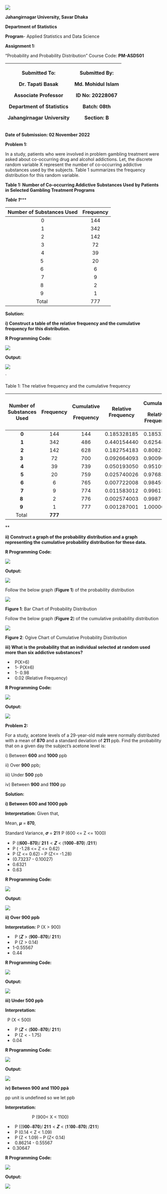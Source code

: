 ﻿![](Aspose.Words.875cba54-4b02-49d8-a178-db9d008198ff.001.png)







**Jahangirnagar University, Savar Dhaka**

**Department of Statistics**

**Program**- Applied Statistics and Data Science

**Assignment 1:** 

“Probability and Probability Distribution”
Course Code: **PM-ASDS01**


|<p>**Submitted To**: </p><p>Dr. Tapati Basak</p><p>Associate Professor </p><p>Department of Statistics</p><p>Jahangirnagar University</p>|<p>**Submitted By:** </p><p>Md. Mohidul Islam</p><p>ID No: 20228067 </p><p>Batch: 08th</p><p>Section: B</p>|
| :-: | :-: |

**Date of Submission:  02 November 2022**



**Problem 1:** 

In a study, patients who were involved in problem gambling treatment were asked about co-occurring drug and alcohol addictions. Let, the discrete random variable X represent the number of co-occurring addictive substances used by the subjects. Table 1 summarizes the frequency distribution for this random variable. 

**Table 1: Number of Co-occurring Addictive Substances Used by Patients in Selected Gambling Treatment Programs** 

***Table 1******

|Number of Substances Used|Frequency|
| :-: | :-: |
|0|144|
|1|342|
|2|142|
|3|72|
|4|39|
|5 |20|
|6 |6|
|7|9|
|8 |2|
|9 |1|
|Total |777|








**Solution:** 

**i) Construct a table of the relative frequency and the cumulative frequency for this distribution.** 

**R Programming Code:**

![](Aspose.Words.875cba54-4b02-49d8-a178-db9d008198ff.002.png)

**Output:**

![](Aspose.Words.875cba54-4b02-49d8-a178-db9d008198ff.003.png)

`

Table 1: The relative frequency and the cumulative frequency

|**Number of Substances Used**|**Frequency**|<p>**Cumulative** </p><p>**Frequency**</p>|**Relative Frequency**|<p>**Cumulative** </p><p>**Relative Frequency**</p>|
| :-: | :-: | :-: | :-: | :-: |
|**0**|144|144|0.185328185|0.1853282|
|**1**|342|486|0.440154440|0.6254826|
|**2**|142|628|0.182754183|0.8082368|
|**3** |72|700|0.092664093|0.9009009|
|**4**|39|739|0.050193050|0.9510940|
|**5**|20|759|0.025740026|0.9768340|
|**6**|6|765|0.007722008|0.9845560|
|**7**|9|774|0.011583012|0.9961390|
|**8** |2|776|0.002574003|0.9987130|
|**9** |1|777|0.001287001|1.0000000|
|Total |**777**||||
**

**ii) Construct a graph of the probability distribution and a graph representing the cumulative probability distribution for these data.** 

**R Programming Code:**

![](Aspose.Words.875cba54-4b02-49d8-a178-db9d008198ff.004.png)

**Output:** 

![](Aspose.Words.875cba54-4b02-49d8-a178-db9d008198ff.005.png)










Follow the below graph (**Figure 1**) of the probability distribution

![](Aspose.Words.875cba54-4b02-49d8-a178-db9d008198ff.006.png)

**Figure 1**: Bar Chart of Probability Distribution


Follow the below graph (**Figure 2**) of the cumulative probability distribution

![](Aspose.Words.875cba54-4b02-49d8-a178-db9d008198ff.007.png)

**Figure 2**: Ogive Chart of Cumulative Probability Distribution






**iii) What is the probability that an individual selected at random used more than six addictive substances?** 

- ` `P(X>6)
- ` `1- P(X≤6)
- ` `1- 0.98 
- ` `0.02 (Relative Frequency)

**R Programming Code:**

![](Aspose.Words.875cba54-4b02-49d8-a178-db9d008198ff.008.png)

**Output:** 

![](Aspose.Words.875cba54-4b02-49d8-a178-db9d008198ff.009.png)


**Problem 2:** 

For a study, acetone levels of a 29-year-old male were normally distributed with a mean of **870** and a standard deviation of **211** ppb. Find the probability that on a given day the subject’s acetone level is: 

i) Between **600** and **1000** ppb 

ii) Over **900** ppb; 

iii) Under **500** ppb 

iv) Between **900** and **1100** pp

**Solution:**

**i) Between 600 and 1000 ppb** 

**Interpretation:** Given that, 

Mean, 𝝁 = 𝟖𝟕𝟎, 

Standard Variance, 𝝈 = 𝟐1𝟏 P (600 <= Z <= 1000) 

- P ((𝟔𝟎𝟎−𝟖𝟕𝟎)/ 𝟐𝟏𝟏 < 𝒁 < (𝟏𝟎𝟎𝟎−𝟖𝟕𝟎) /𝟐𝟏𝟏)
- P ( -1.28 <= Z <= 0.62) 
- P (Z <= 0.62) – P (Z<= -1.28) 
- (0.73237 - 0.10027)
- 0.6321
- 0.63

**R Programming Code:** 

![](Aspose.Words.875cba54-4b02-49d8-a178-db9d008198ff.010.png)

**Output:**

![](Aspose.Words.875cba54-4b02-49d8-a178-db9d008198ff.011.png)

**ii) Over 900 ppb**

**Interpretation:**               P (X > 900) 

- ` `P (𝒁 > (𝟗𝟎𝟎−𝟖𝟕𝟎)/ 𝟐𝟏𝟏) 
- ` `P (Z > 0.14) 
- 1-0.55567 
- 0.44

**R Programming Code:** 

![](Aspose.Words.875cba54-4b02-49d8-a178-db9d008198ff.012.png)

**Output:**

![](Aspose.Words.875cba54-4b02-49d8-a178-db9d008198ff.013.png)

**iii) Under 500 ppb** 

**Interpretation:** 

` `P (X < 500) 

- ` `P (𝒁 < (𝟓𝟎𝟎−𝟖𝟕𝟎)/ 𝟐𝟏𝟏)
- ` `P (Z < - 1.75)
- 0.04



**R Programming Code:** 

![](Aspose.Words.875cba54-4b02-49d8-a178-db9d008198ff.014.png)

**Output:**

![](Aspose.Words.875cba54-4b02-49d8-a178-db9d008198ff.015.png)


**iv) Between 900 and 1100 ppà** 

pp unit is undefined so we let ppb

**Interpretation:** 

`        	 `P (900< X < 1100) 

- ` `P ((9𝟎𝟎−𝟖𝟕𝟎)/ 𝟐𝟏𝟏 < 𝒁 < (𝟏1𝟎𝟎−𝟖𝟕𝟎) /𝟐𝟏𝟏) 
- ` `P (0.14 < Z < 1.09)
- ` `P (Z < 1.09) – P (Z< 0.14)
- ` `0.86214 - 0.55567 
- 0.30647

**R Programming Code:** 

![](Aspose.Words.875cba54-4b02-49d8-a178-db9d008198ff.016.png)

**Output:**

![](Aspose.Words.875cba54-4b02-49d8-a178-db9d008198ff.017.png)
